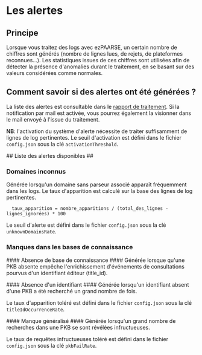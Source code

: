 # Les alertes #

## Principe ##
Lorsque vous traitez des logs avec ezPAARSE, un certain nombre de chiffres sont générés (nombre de lignes lues, de rejets, de plateformes reconnues...). Les statistiques issues de ces chiffres sont utilisées afin de détecter la présence d'anomalies durant le traitement, en se basant sur des valeurs considérées comme normales.

## Comment savoir si des alertes ont été générées ? ##
La liste des alertes est consultable dans le [rapport de traitement](./report.html#alerts). Si la notification par mail est activée, vous pourrez également la visionner dans le mail envoyé à l'issue du traitement.

**NB**: l'activation du système d'alerte nécessite de traiter suffisamment de lignes de log pertinentes. Le seuil d'activation est défini dans le fichier `config.json` sous la clé `activationThreshold`.

## Liste des alertes disponibles ##

### Domaines inconnus ###
Générée lorsqu'un domaine sans parseur associé apparaît fréquemment dans les logs. Le taux d'apparition est calculé sur la base des lignes de log pertinentes.

```
  taux_apparition = nombre_apparitions / (total_des_lignes - lignes_ignorées) * 100
```

Le seuil d'alerte est défini dans le fichier `config.json` sous la clé `unknownDomainsRate`.

### Manques dans les bases de connaissance ###

#### Absence de base de connaissance ####
Générée lorsque qu'une PKB absente empêche l'enrichissement d'événements de consultations pourvus d'un identifiant éditeur (title_id).

#### Absence d'un identifiant ####
Générée lorsqu'un identifiant absent d'une PKB a été recherché un grand nombre de fois.

Le taux d'apparition toléré est défini dans le fichier `config.json` sous la clé `titleIdOccurrenceRate`.


#### Manque généralisé ####
Générée lorsqu'un grand nombre de recherches dans une PKB se sont révélées infructueuses.

Le taux de requêtes infructueuses toléré est défini dans le fichier `config.json` sous la clé `pkbFailRate`.
